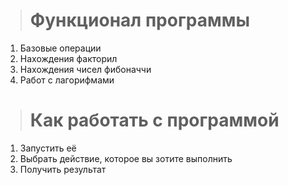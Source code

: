 ># Функционал программы
1. Базовые операции
2. Нахождения факторил
3. Нахождения чисел фибоначчи
4. Работ с лагорифмами
># Как работать с программой
1. Запустить её
2. Выбрать действие, которое вы зотите выполнить
3. Получить результат 